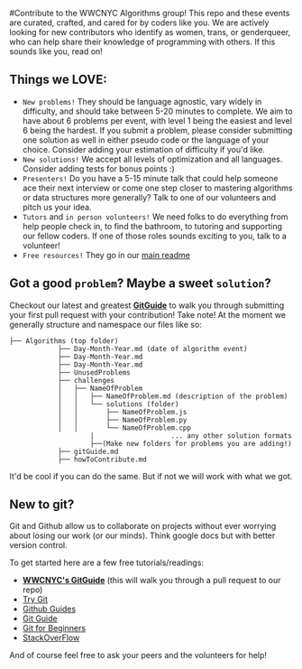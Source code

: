 #Contribute to the WWCNYC Algorithms group!
This repo and these events are curated, crafted, and cared for by coders like you. We are actively looking for new contributors who identify as women, trans, or genderqueer, who can help share their knowledge of programming with others. If this sounds like you, read on!

## Things we LOVE:
* `New problems!` They should be language agnostic, vary widely in difficulty, and should take between 5-20 minutes to complete. We aim to have about 6 problems per event, with level 1 being the easiest and level 6 being the hardest. If you submit a problem, please consider submitting one solution as well in either pseudo code or the language of your choice. Consider adding your estimation of difficulty if you'd like.
* `New solutions!` We accept all levels of optimization and all languages. Consider adding tests for bonus points :)
* `Presenters!` Do you have a 5-15 minute talk that could help someone ace their next interview or come one step closer to mastering algorithms or data structures more generally? Talk to one of our volunteers and pitch us your idea.
* `Tutors` and `in person volunteers!` We need folks to do everything from help people check in, to find the bathroom, to tutoring and supporting our fellow coders. If one of those roles sounds exciting to you, talk to a volunteer!
* `Free resources!` They go in our [main readme](./README.md)

## Got a good `problem`? Maybe a sweet `solution`?
Checkout our latest and greatest **[GitGuide](./gitGuide.md)** to walk you through submitting your first pull request with your contribution!
Take note! At the moment we generally structure and namespace our files like so:
```
├── Algorithms (top folder)	
			├── Day-Month-Year.md (date of algorithm event)
			├── Day-Month-Year.md
			├── Day-Month-Year.md
			├── UnusedProblems
			├── challenges
			│   ├── NameOfProblem
			│   │   ├── NameOfProblem.md (description of the problem)
			│   │   └── solutions (folder)
			│   │       ├── NameOfProblem.js
			│   │       ├── NameOfProblem.py
			│   │       └── NameOfProblem.cpp
					|					... any other solution formats
					├──(Make new folders for problems you are adding!)
			├── gitGuide.md
			├── howToContribute.md
```
It'd be cool if you can do the same. But if not we will work with what we got.

## New to git?
Git and Github allow us to collaborate on projects without ever worrying about losing our work (or our minds). Think google docs but with better version control.

To get started here are a few free tutorials/readings:
* **[WWCNYC's GitGuide](./gitGuide.md)** (this will walk you through a pull request to our repo)
* [Try Git](https://try.github.io/levels/1/challenges/1)
* [Github Guides](https://guides.github.com/)
* [Git Guide](http://rogerdudler.github.io/git-guide/)
* [Git for Beginners](http://www.sitepoint.com/git-for-beginners/)
* [StackOverFlow](http://stackoverflow.com/questions/315911/git-for-beginners-the-definitive-practical-guide)

And of course feel free to ask your peers and the volunteers for help!
